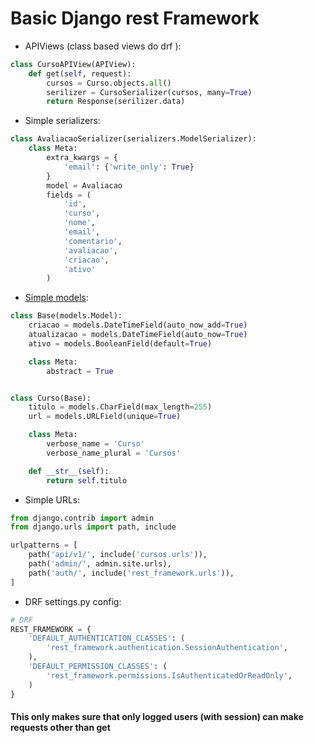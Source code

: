 # Basic Django rest Framework

- APIViews (class based views do drf ):

```python
class CursoAPIView(APIView):
    def get(self, request):
        cursos = Curso.objects.all()
        serilizer = CursoSerializer(cursos, many=True)
        return Response(serilizer.data)
```

- Simple serializers:

```python
class AvaliacaoSerializer(serializers.ModelSerializer):
    class Meta:
        extra_kwargs = {
            'email': {'write_only': True}
        }
        model = Avaliacao
        fields = (
            'id',
            'curso',
            'nome',
            'email',
            'comentario',
            'avaliacao',
            'criacao',
            'ativo'
        )

```

- [Simple models](01_DRF_beginner/escola/cursos/models.py):

```python
class Base(models.Model):
    criacao = models.DateTimeField(auto_now_add=True)
    atualizacao = models.DateTimeField(auto_now=True)
    ativo = models.BooleanField(default=True)

    class Meta:
        abstract = True


class Curso(Base):
    titulo = models.CharField(max_length=255)
    url = models.URLField(unique=True)

    class Meta:
        verbose_name = 'Curso'
        verbose_name_plural = 'Cursos'

    def __str__(self):
        return self.titulo
```
- Simple URLs:
```python
from django.contrib import admin
from django.urls import path, include

urlpatterns = [
    path('api/v1/', include('cursos.urls')),
    path('admin/', admin.site.urls),
    path('auth/', include('rest_framework.urls')),
]

```
- DRF settings.py config:
```python
# DRF
REST_FRAMEWORK = {
    'DEFAULT_AUTHENTICATION_CLASSES': (
        'rest_framework.authentication.SessionAuthentication',
    ),
    'DEFAULT_PERMISSION_CLASSES': (
        'rest_framework.permissions.IsAuthenticatedOrReadOnly',
    )
}
```
#### This only makes sure that only logged users (with session) can make requests other than get
